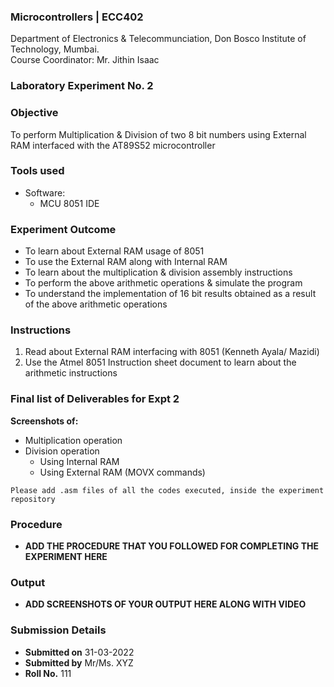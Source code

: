 ### Microcontrollers | ECC402 
Department of Electronics & Telecommunciation, 
Don Bosco Institute of Technology, Mumbai.  
Course Coordinator: Mr. Jithin Isaac

### Laboratory Experiment No. 2
 
### Objective  
To perform Multiplication & Division of two 8 bit numbers using External RAM interfaced with the AT89S52 microcontroller
 
### Tools used  
- Software: 
  - MCU 8051 IDE 

### Experiment Outcome
- To learn about External RAM usage of 8051
- To use the External RAM along with Internal RAM
- To learn about the multiplication & division assembly instructions
- To perform the above arithmetic operations & simulate the program
- To understand the implementation of 16 bit results obtained as a result of the above arithmetic operations

### Instructions

1. Read about External RAM interfacing with 8051  (Kenneth Ayala/ Mazidi)
2. Use the Atmel 8051 Instruction sheet document to learn about the arithmetic instructions

### Final list of Deliverables for Expt 2

**Screenshots of:**
- Multiplication operation
- Division operation
  - Using Internal RAM
  - Using External RAM (MOVX commands)

`Please add .asm files of all the codes executed, inside the experiment repository`

### Procedure 
- **ADD THE PROCEDURE THAT YOU FOLLOWED FOR COMPLETING THE EXPERIMENT HERE**

### Output
- **ADD SCREENSHOTS OF YOUR OUTPUT HERE ALONG WITH VIDEO**  

### Submission Details
- **Submitted on** 31-03-2022
- **Submitted by** Mr/Ms. XYZ
- **Roll No.** 111
